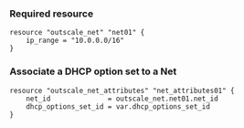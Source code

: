 ### Required resource

```hcl
resource "outscale_net" "net01" {
	ip_range = "10.0.0.0/16"
}
```

### Associate a DHCP option set to a Net

```hcl
resource "outscale_net_attributes" "net_attributes01" {
	net_id              = outscale_net.net01.net_id
	dhcp_options_set_id = var.dhcp_options_set_id
}
```